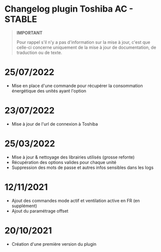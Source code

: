 # Changelog plugin Toshiba AC - STABLE  

>**IMPORTANT**
>
>Pour rappel s'il n'y a pas d'information sur la mise à jour, c'est que celle-ci concerne uniquement de la mise à jour de documentation, de traduction ou de texte.

# 25/07/2022

- Mise en place d'une commande pour récupérer la consommation énergétique des unités ayant l'option

# 23/07/2022

- Mise à jour de l'url de connexion à Toshiba

# 25/03/2022

- Mise à jour & nettoyage des librairies utilisés (grosse refonte)  
- Récupération des options valides pour chaque unité  
- Suppression des mots de passe et autres infos sensibles dans les logs  

# 12/11/2021  

- Ajout des commandes mode actif et ventilation active en FR (en supplément)
- Ajout du paramétrage offset

# 20/10/2021  

- Création d'une première version du plugin
